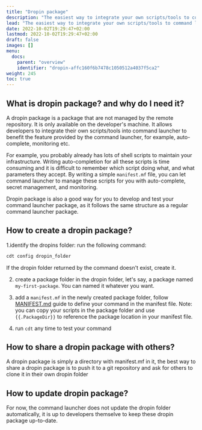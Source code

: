 ```yaml
---
title: "Dropin package"
description: "The easiest way to integrate your own scripts/tools to command launcher"
lead: "The easiest way to integrate your own scripts/tools to command launcher"
date: 2022-10-02T19:29:47+02:00
lastmod: 2022-10-02T19:29:47+02:00
draft: false
images: []
menu:
  docs:
    parent: "overview"
    identifier: "dropin-affc160f6b7478c1050512a4037f5ca2"
weight: 245
toc: true
---
```


## What is dropin package? and why do I need it?

A dropin package is a package that are not managed by the remote repository. It is only available on the developer's machine. It allows developers to integrate their own scripts/tools into command launcher to benefit the feature provided by the command launcher, for example, auto-complete, monitoring etc.

For example, you probably already has lots of shell scripts to maintain your infrastructure. Writing auto-completion for all these scripts is time consuming and it is difficult to remember which script doing what, and what parameters they accept. By writing a simple `manifest.mf` file, you can let command launcher to manage these scripts for you with auto-complete, secret management, and monitoring.

Dropin package is also a good way for you to develop and test your command launcher package, as it follows the same structure as a regular command launcher package.

## How to create a dropin package?

1.identify the dropins folder: run the following command:

```bash
cdt config dropin_folder
```
If the dropin folder returned by the command doesn't exist, create it.

2. create a package folder in the dropin folder, let's say, a package named `my-first-package`. You can named it whatever you want.

3. add a `manifest.mf` in the newly created package folder, follow [MANIFEST.md](../manifest) guide to define your command in the manifest file. Note: you can copy your scripts in the package folder and use `{{.PackageDir}}` to reference the package location in your manifest file.

4. run `cdt` any time to test your command


## How to share a dropin package with others?

A dropin package is simply a directory with manifest.mf in it, the best way to share a dropin package is to push it to a git repository and ask for others to clone it in their own dropin folder


## How to update dropin package?

For now, the command launcher does not update the dropin folder automatically, it is up to developers themselve to keep these dropin package up-to-date.

